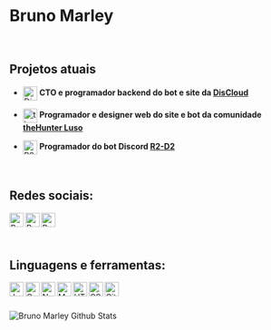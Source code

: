 # Bruno Marley

<br>

## Projetos atuais
- <img align="center" width="25px" alt="DisCloud" src="https://gblobscdn.gitbook.com/assets%2F-LmveSmUr3rXxq5cvnW5%2F-Lqi6xDE_7ijG6VKAzZX%2F-Lqi7erfEXlqjPVXAN-2%2Fdiscloudlogo.png?alt=media&token=cf8f1f8f-f10f-4519-9c7c-cc8a8816f8ac"> **CTO e programador backend do bot e site da [DisCloud](https://discloudbot.com)**

- <img align="center" width="25px" alt="theHunter Luso" src="https://thehunterluso.com/public/img/logo.png"> **Programador e designer web do site e bot da comunidade [theHunter Luso](https://thehunterluso.com)**

- <img align="center" width="25px" alt="R2-D2 Bot" src="https://cdn.discordapp.com/avatars/524940132755701760/1fb687e7f6869be5f639700d2326db83.png?size=1024"> **Programador do bot Discord [R2-D2](https://discord.gg/5rPtCaV)**
<br>

## Redes sociais:
[<img align="left" alt="Bruno Marley | YouTube" width="25px" src="https://cdn4.iconfinder.com/data/icons/social-messaging-ui-color-shapes-2-free/128/social-youtube-square1-512.png" />](https://www.youtube.com/channel/UC_tKn6TardcuCCLB98Pe2YQ)
[<img align="left" alt="Bruno Marley | Twitter" width="25px" src="https://image.flaticon.com/icons/png/512/124/124021.png" />](https://twitter.com/BrunoMarley__)
[<img align="left" alt="Bruno Marley | Steam" width="25px" src="https://upload.wikimedia.org/wikipedia/commons/thumb/8/83/Steam_icon_logo.svg/512px-Steam_icon_logo.svg.png" />](https://steamcommunity.com/id/apollogson/)

<br>
<br>
<br>

## Linguagens e ferramentas:
<img align="left" title="Javascript" alt="Javascript" width="25px" src="https://addons-media.operacdn.com/media/CACHE/images/extensions/65/203065/1.2.4.1-rev2/images/0cded3a3276425911d55a2552bf361bf/7852aa99f857cd72012843b4cce5090f.jpg"/>
<img align="left" title="C Sharp" alt="C Sharp" width="25px" src="https://iconape.com/wp-content/png_logo_vector/c-sharp-c-logo.png"/>
<img align="left" title="Node.js" alt="Node.js" width="25px" src="https://cdn.iconscout.com/icon/free/png-512/node-js-1174925.png"/>
<img align="left" title="MongoDB" alt="MongoDB" width="25px" src="https://img.icons8.com/color/452/mongodb.png"/>
<img align="left" title="HTML" alt="HTML" width="25px" src="https://image.flaticon.com/icons/png/512/732/732212.png"/>
<img align="left" title="CSS" alt="CSS" width="25px" src="https://storagemisellf.blob.core.windows.net/images/logo/skills/css-logo.png"/>
<img align="left" title="Git Hub" alt="Git Hub" width="25px" src="https://image.flaticon.com/icons/png/512/25/25231.png"/>
<br>
<br>
<br>

<img align="left" alt="Bruno Marley Github Stats" src="https://github-readme-stats.vercel.app/api?username=Bruno-Marley&show_icons=true&hide_border=true&theme=tokyonight" />